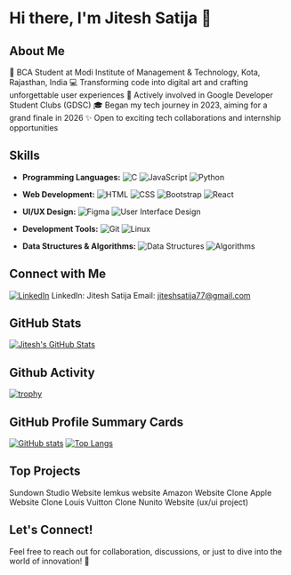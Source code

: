 # Hi there, I'm Jitesh Satija 👋

## About Me
🚀 BCA Student at Modi Institute of Management & Technology, Kota, Rajasthan, India
💻 Transforming code into digital art and crafting unforgettable user experiences
🌟 Actively involved in Google Developer Student Clubs (GDSC)
🎓 Began my tech journey in 2023, aiming for a grand finale in 2026
✨ Open to exciting tech collaborations and internship opportunities

## Skills

- **Programming Languages:**
  ![C](https://img.shields.io/badge/-C-blue?style=flat-square&logo=c&logoColor=white)
  ![JavaScript](https://img.shields.io/badge/-JavaScript-yellow?style=flat-square&logo=javascript&logoColor=white)
  ![Python](https://img.shields.io/badge/-Python-blue?style=flat-square&logo=python&logoColor=white)

- **Web Development:**
  ![HTML](https://img.shields.io/badge/-HTML-orange?style=flat-square&logo=html5&logoColor=white)
  ![CSS](https://img.shields.io/badge/-CSS-blue?style=flat-square&logo=css3&logoColor=white)
  ![Bootstrap](https://img.shields.io/badge/-Bootstrap-563D7C?style=flat-square&logo=bootstrap&logoColor=white)
  ![React](https://img.shields.io/badge/-React-61DAFB?style=flat-square&logo=react&logoColor=white)

- **UI/UX Design:**
  ![Figma](https://img.shields.io/badge/-Figma-F24E1E?style=flat-square&logo=figma&logoColor=white)
  ![User Interface Design](https://img.shields.io/badge/-UI/UX-34a4eb?style=flat-square)

- **Development Tools:**
  ![Git](https://img.shields.io/badge/-Git-F05032?style=flat-square&logo=git&logoColor=white)
  ![Linux](https://img.shields.io/badge/-Linux-1793D1?style=flat-square&logo=linux&logoColor=white)

- **Data Structures & Algorithms:**
  ![Data Structures](https://img.shields.io/badge/-Data%20Structures-1abc9c?style=flat-square)
  ![Algorithms](https://img.shields.io/badge/-Algorithms-2ecc71?style=flat-square)


## Connect with Me
[![LinkedIn](https://img.shields.io/badge/LinkedIn-jiteshsatija-blue?style=flat-square&logo=linkedin&labelColor=blue)](https://www.linkedin.com/in/jiteshsatija/)
LinkedIn: Jitesh Satija
Email: jiteshsatija77@gmail.com

## GitHub Stats
[![Jitesh's GitHub Stats](https://github-readme-stats.vercel.app/api?username=jiteshsatija&show_icons=true&hide_border=true&count_private=true&theme=dark)](https://github.com/jiteshsatija)

## Github Activity
[![trophy](https://github-profile-trophy.vercel.app/?username=jiteshsatija)](https://github.com/ryo-ma/github-profile-trophy)

## GitHub Profile Summary Cards

[![GitHub stats](https://github-readme-stats.vercel.app/api?username=jiteshsatija&show_icons=true&count_private=true)](https://github.com/jiteshsatija)
[![Top Langs](https://github-readme-stats.vercel.app/api/top-langs/?username=jiteshsatija)](https://github.com/jiteshsatija)

## Top Projects
Sundown Studio Website
lemkus website
Amazon Website Clone
Apple Website Clone
Louis Vuitton Clone
Nunito Website (ux/ui project)


## Let's Connect!
Feel free to reach out for collaboration, discussions, or just to dive into the world of innovation! 🚀

<!---
jiteshsatija/jiteshsatija is a ✨ special ✨ repository because its `README.md` (this file) appears on your GitHub profile.
You can click the Preview link to take a look at your changes.
--->
